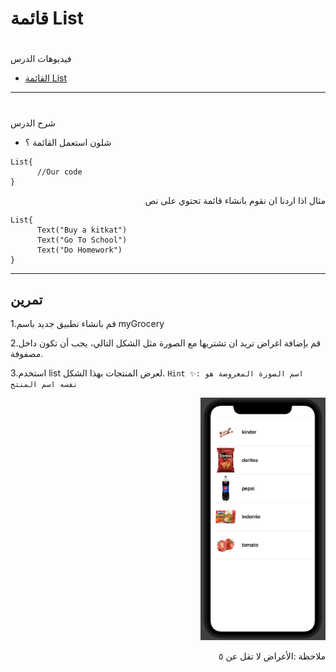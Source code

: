# قائمة List


# <p dir="rtl">
فيديوهات الدرس</p>




 
* [القائمة List](https://youtu.be/rFsv7cqOce8)  

---


# <p dir="rtl">
شرح الدرس</p>




* شلون استعمل القائمة ؟

```
List{
      //Our code           
}
```



<p dir="rtl">
مثال اذا اردنا ان نقوم بانشاء قائمة تحتوي على نص </p>



```
List{
      Text("Buy a kitkat")
      Text("Go To School")
      Text("Do Homework")
}
```



---

## تمرين





1.قم بانشاء تطبيق جديد باسم myGrocery


 
 
2.قم بإضافة اغراض تريد ان تشتريها مع الصورة مثل الشكل التالي، يجب أن تكون داخل مصفوفة.


 
3.استخدم list لعرض المنتجات بهذا الشكل.
`Hint ✨: اسم الصورة المعروضة هو نفسه اسم المنتج`
<p dir="rtl">




<img src="Example.png" width="200" alt="alt_text" title="image_tooltip">
</p>


<p dir="rtl">
ملاحظة :الأغراض لا تقل عن ٥</p>

